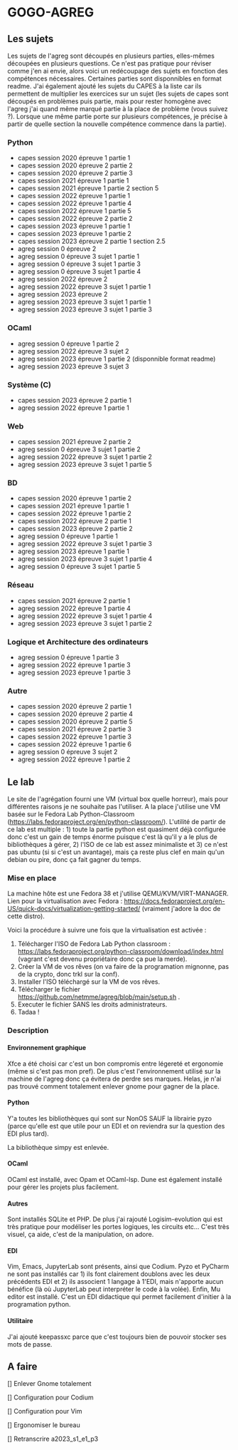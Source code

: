 # GOGO-AGREG


## Les sujets

Les sujets de l'agreg sont découpés en plusieurs parties, elles-mêmes découpées en plusieurs questions. Ce n'est pas pratique pour réviser comme j'en ai envie, alors voici un redécoupage des sujets en fonction des compétences nécessaires. Certaines parties sont disponnibles en format readme. J'ai également ajouté les sujets du CAPES à la liste car ils permettent de multiplier les exercices sur un sujet (les sujets de capes sont découpés en problèmes puis partie, mais pour rester homogène avec l'agreg j'ai quand même marqué partie à la place de problème (vous suivez ?). Lorsque une même partie porte sur plusieurs compétences, je précise à partir de quelle section la nouvelle compétence commence dans la partie).

### Python

* capes session 2020 épreuve 1 partie 1
* capes session 2020 épreuve 2 partie 2
* capes session 2020 épreuve 2 partie 3
* capes session 2021 épreuve 1 partie 1
* capes session 2021 épreuve 1 partie 2 section 5
* capes session 2022 épreuve 1 partie 1
* capes session 2022 épreuve 1 partie 4
* capes session 2022 épreuve 1 partie 5
* capes session 2022 épreuve 2 partie 2
* capes session 2023 épreuve 1 partie 1
* capes session 2023 épreuve 1 partie 2
* capes session 2023 épreuve 2 partie 1 section 2.5
* agreg session 0 épreuve 2
* agreg session 0 épreuve 3 sujet 1 partie 1
* agreg session 0 épreuve 3 sujet 1 partie 3
* agreg session 0 épreuve 3 sujet 1 partie 4
* agreg session 2022 épreuve 2
* agreg session 2022 épreuve 3 sujet 1 partie 1
* agreg session 2023 épreuve 2
* agreg session 2023 épreuve 3 sujet 1 partie 1
* agreg session 2023 épreuve 3 sujet 1 partie 3

### OCaml

* agreg session 0 épreuve 1 partie 2
* agreg session 2022 épreuve 3 sujet 2
* agreg session 2023 épreuve 1 partie 2 (disponnible format readme)
* agreg session 2023 épreuve 3 sujet 3

### Système (C)

* capes session 2023 épreuve 2 partie 1
* agreg session 2022 épreuve 1 partie 1

### Web

* capes session 2021 épreuve 2 partie 2
* agreg session 0 épreuve 3 sujet 1 partie 2
* agreg session 2022 épreuve 3 sujet 1 partie 2
* agreg session 2023 épreuve 3 sujet 1 partie 5

### BD

* capes session 2020 épreuve 1 partie 2
* capes session 2021 épreuve 1 partie 1
* capes session 2022 épreuve 1 partie 2
* capes session 2022 épreuve 2 partie 1
* capes session 2023 épreuve 2 partie 2
* agreg session 0 épreuve 1 partie 1
* agreg session 2022 épreuve 3 sujet 1 partie 3
* agreg session 2023 épreuve 1 partie 1
* agreg session 2023 épreuve 3 sujet 1 partie 4
* agreg session 0 épreuve 3 sujet 1 partie 5

### Réseau

* capes session 2021 épreuve 2 partie 1
* agreg session 2022 épreuve 1 partie 4
* agreg session 2022 épreuve 3 sujet 1 partie 4
* agreg session 2023 épreuve 3 sujet 1 partie 2

### Logique et Architecture des ordinateurs

* agreg session 0 épreuve 1 partie 3
* agreg session 2022 épreuve 1 partie 3
* agreg session 2023 épreuve 1 partie 3

### Autre

* capes session 2020 épreuve 2 partie 1
* capes session 2020 épreuve 2 partie 4
* capes session 2020 épreuve 2 partie 5
* capes session 2021 épreuve 2 partie 3
* capes session 2022 épreuve 1 partie 3
* capes session 2022 épreuve 1 partie 6
* agreg session 0 épreuve 3 sujet 2
* agreg session 2022 épreuve 1 partie 2


## Le lab

Le site de l'agrégation fourni une VM (virtual box quelle horreur), mais pour différentes raisons je ne
souhaite pas l'utiliser.
A la place j'utilise une VM basée sur le Fedora Lab Python-Classroom (https://labs.fedoraproject.org/en/python-classroom/).
L'utilité de partir de ce lab est multiple : 1) toute la partie python est quasiment déjà configurée donc c'est un
gain de temps
énorme puisque c'est là qu'il y a le plus de bibliothèques à gérer, 2) l'ISO de ce lab est assez minimaliste et 3) ce
n'est pas
ubuntu (si si c'est un avantage), mais ça reste plus clef en main qu'un debian ou pire, donc ça fait gagner du temps.

### Mise en place

La machine hôte est une Fedora 38 et j'utilise QEMU/KVM/VIRT-MANAGER. Lien pour la virtualisation avec
Fedora : https://docs.fedoraproject.org/en-US/quick-docs/virtualization-getting-started/ (vraiment j'adore la doc
de cette distro).

Voici la procédure à suivre une fois que la virtualisation est activée :

1. Télécharger l'ISO de Fedora Lab Python classroom : https://labs.fedoraproject.org/python-classroom/download/index.html
(vagrant c'est devenu propriétaire donc ça pue la merde).
2. Créer la VM de vos rêves (on va faire de la programation mignonne, pas de la crypto, donc trkl sur la conf).
3. Installer l'ISO téléchargé sur la VM de vos rêves.
4. Télécharger le fichier https://github.com/netmme/agreg/blob/main/setup.sh .
5. Executer le fichier SANS les droits administrateurs.
6. Tadaa !

### Description

#### Environnement graphique

Xfce a été choisi car c'est un bon compromis entre légereté et ergonomie (même si c'est pas mon pref). De plus c'est l'environnement
utilisé sur la machine de l'agreg donc ça évitera de perdre ses marques. Helas, je n'ai pas trouvé comment totalement enlever gnome
pour gagner de la place.

#### Python

Y'a toutes les bibliothèques qui sont sur NonOS SAUF la librairie pyzo
(parce qu'elle est que utile pour un EDI et on reviendra sur la question des EDI plus tard).

La bibliothèque simpy est enlevée.

#### OCaml

OCaml est installé, avec Opam et OCaml-lsp. Dune est également installé pour gérer les projets plus facilement.

#### Autres

Sont installés SQLite et PHP.
De plus j'ai rajouté Logisim-evolution qui est très pratique pour modéliser les portes logiques, les circuits etc...
C'est très visuel, ça aide, c'est de la manipulation, on adore.

#### EDI

Vim, Emacs, JupyterLab sont présents, ainsi que Codium. Pyzo et PyCharm ne sont pas installés car 1) ils font
clairement doublons avec les deux
précédents EDI et 2) ils associent 1 langage à 1'EDI, mais n'apporte aucun bénéfice (là où JupyterLab peut
interpréter le code à la volée).
Enfin, Mu editor est installé. C'est un EDI didactique qui permet facilement d'initier à la programation python.

#### Utilitaire

J'ai ajouté keepassxc parce que c'est toujours bien de pouvoir stocker ses mots de passe.


## A faire

[] Enlever Gnome totalement

[] Configuration pour Codium

[] Configuration pour Vim

[] Ergonomiser le bureau

[] Retranscrire a2023_s1_e1_p3
